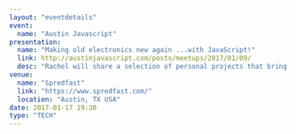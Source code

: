 ```yaml
---
layout: "eventdetails"
event: 
  name: "Austin Javascript"
presentation:
  name: "Making old electronics new again ...with JavaScript!"
  link: http://austinjavascript.com/posts/meetups/2017/01/09/
  desc: "Rachel will share a selection of personal projects that bring vintage electronics into the 21st century with Node.js and hobbyist microcontrollers. She’ll also cover some of the basic tools and approaches to getting started with refurbishing, refitting, and reworking old game consoles, computers, and digital toys."
venue: 
  name: "Spredfast"
  link: "https://www.spredfast.com/"
  location: "Austin, TX USA"
date: 2017-01-17 19:30
type: "TECH"
---
```


     